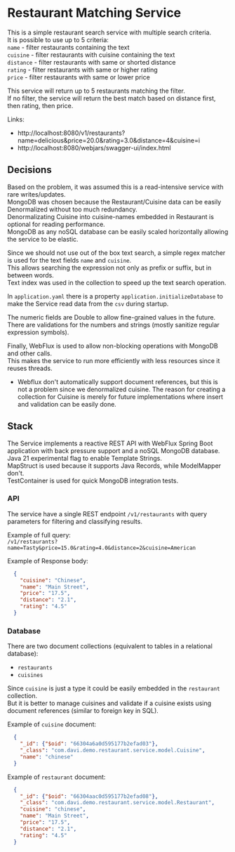 # Restaurant Matching Service
This is a simple restaurant search service with multiple search criteria.  
It is possible to use up to 5 criteria:  
`name` - filter restaurants containing the text  
`cuisine` - filter restaurants with cuisine containing the text  
`distance` - filter restaurants with same or shorted distance  
`rating` - filter restaurants with same or higher rating  
`price` - filter restaurants with same or lower price

This service will return up to 5 restaurants matching the filter.  
If no filter, the service will return the best match based on distance first, then rating, then price.

Links:
 * http://localhost:8080/v1/restaurants?name=delicious&price=20.0&rating=3.0&distance=4&cuisine=i
 * http://localhost:8080/webjars/swagger-ui/index.html

## Decisions
Based on the problem, it was assumed this is a read-intensive service with rare writes/updates.  
MongoDB was chosen because the Restaurant/Cuisine data can be easily Denormalized without too much redundancy.  
Denormalizating Cuisine into cuisine-names embedded in Restaurant is optional for reading performance.  
MongoDB as any noSQL database can be easily scaled horizontally allowing the service to be elastic.  

Since we should not use out of the box text search, a simple regex matcher is used for the text fields `name` and `cuisine`.  
This allows searching the expression not only as prefix or suffix, but in between words.  
Text index was used in the collection to speed up the text search operation.  

In `application.yaml` there is a property `application.initializeDatabase` to make the Service read data from the `csv` during startup.

The numeric fields are Double to allow fine-grained values in the future.  
There are validations for the numbers and strings (mostly sanitize regular expression symbols).

Finally, WebFlux is used to allow non-blocking operations with MongoDB and other calls.  
This makes the service to run more efficiently with less resources since it reuses threads.  
* Webflux don't automatically support document references, but this is not a problem since we denormalized cuisine. 
The reason for creating a collection for Cuisine is merely for future implementations where insert and validation can be easily done.

## Stack
The Service implements a reactive REST API with WebFlux Spring Boot application with back pressure support
and a noSQL MongoDB database.  
Java 21 experimental flag to enable Template Strings.  
MapStruct is used because it supports Java Records, while ModelMapper don't.  
TestContainer is used for quick MongoDB integration tests.

### API
The service have a single REST endpoint `/v1/restaurants` with query parameters for filtering and classifying results.

Example of full query:  
`/v1/restaurants?name=Tasty&price=15.0&rating=4.0&distance=2&cuisine=American`

Example of Response body:
```json
  {
    "cuisine": "Chinese",
    "name": "Main Street",
    "price": "17.5",
    "distance": "2.1",
    "rating": "4.5"
  }
```


### Database
There are two document collections (equivalent to tables in a relational database):  
* `restaurants`
* `cuisines`

Since `cuisine` is just a type it could be easily embedded in the `restaurant` collection.   
But it is better to manage cuisines and validate if a cuisine exists using document references (similar to foreign key in SQL).

Example of `cuisine` document:
```json
  {
    "_id": {"$oid": "66304a6a0d595177b2efad03"},
    "_class": "com.davi.demo.restaurant.service.model.Cuisine",
    "name": "chinese"
  }
```

Example of `restaurant` document:
```json
  {
    "_id": {"$oid": "66304aac0d595177b2efad08"},
    "_class": "com.davi.demo.restaurant.service.model.Restaurant",
    "cuisine": "chinese",
    "name": "Main Street",
    "price": "17.5",
    "distance": "2.1",
    "rating": "4.5"
  }
```
